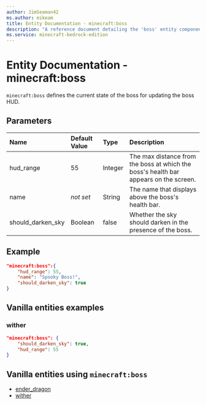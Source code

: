 ```yaml
---
author: JimSeaman42
ms.author: mikeam
title: Entity Documentation - minecraft:boss
description: "A reference document detailing the 'boss' entity component"
ms.service: minecraft-bedrock-edition
---
```


# Entity Documentation - minecraft:boss

`minecraft:boss` defines the current state of the boss for updating the boss HUD.

## Parameters

|Name |Default Value  |Type  |Description  |
|:----------|:----------|:----------|:----------|
| hud_range| 55| Integer| The max distance from the boss at which the boss's health bar appears on the screen. |
| name|*not set* | String| The name that displays above the boss's health bar. |
|should_darken_sky| Boolean| false| Whether the sky should darken in the presence of the boss. |

## Example

```json
"minecraft:boss":{
    "hud_range": 55,
    "name": "Spooky Boss!",
    "should_darken_sky": true
}
```

## Vanilla entities examples

### wither

```json
"minecraft:boss": {
    "should_darken_sky": true,
    "hud_range": 55
}
```

## Vanilla entities using `minecraft:boss`

- [ender_dragon](../../../../Source/VanillaBehaviorPack_Snippets/entities/ender_dragon.md)
- [wither](../../../../Source/VanillaBehaviorPack_Snippets/entities/wither.md)
